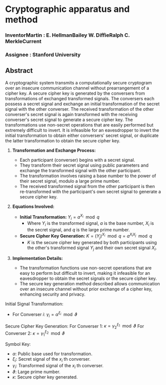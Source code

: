 # Cryptographic apparatus and method

### InventorMartin : E. HellmanBailey W. DiffieRalph C. MerkleCurrent 
### Assignee :  Stanford  University

## Abstract
A cryptographic system transmits a computationally secure cryptogram over an insecure communication channel without prearrangement of a cipher key. A secure cipher key is generated by the conversers from transformations of exchanged transformed signals. The conversers each possess a secret signal and exchange an initial transformation of the secret signal with the other converser. The received transformation of the other converser's secret signal is again transformed with the receiving converser's secret signal to generate a secure cipher key. The transformations use non-secret operations that are easily performed but extremely difficult to invert. It is infeasible for an eavesdropper to invert the initial transformation to obtain either conversers' secret signal, or duplicate the latter transformation to obtain the secure cipher key.



1. **Transformation and Exchange Process:**
    - Each participant (converser) begins with a secret signal.
    - They transform their secret signal using public parameters and exchange the transformed signal with the other participant.
    - The transformation involves raising a base number to the power of their secret signal, modulo a large prime number.
    - The received transformed signal from the other participant is then re-transformed with the participant's own secret signal to generate a secure cipher key.

2. **Equations Involved:**
    - **Initial Transformation:** $Y_i = a^{X_i} \mod q$
      - Where $Y_i$ is the transformed signal, $a$ is the base number, $X_i$ is the secret signal, and $q$ is the large prime number.
    - **Secure Cipher Key Generation:** $K = (Y_j)^{X_i} \mod q = a^{X_i X_j} \mod q$
      - $K$ is the secure cipher key generated by both participants using the other's transformed signal $Y_j$ and their own secret signal $X_i$.

3. **Implementation Details:**
    - The transformation functions use non-secret operations that are easy to perform but difficult to invert, making it infeasible for an eavesdropper to obtain the secret signals or the secure cipher key.
    - The secure key generation method described allows communication over an insecure channel without prior exchange of a cipher key, enhancing security and privacy.


Initial Signal Transformation:
- For Converser $i$: $γ_i = α^{ξ_i} \mod ϑ$
  
Secure Cipher Key Generation:
For Converser 1:
$κ = γ_2^{ξ_1} \mod ϑ$
For Converser 2:
$κ = γ_1^{ξ_2} \mod ϑ$


Symbol Key:
- $α$: Public base used for transformation.
- $ξ_i$: Secret signal of the $x_i$ th converser.
- $γ_i$: Transformed signal of the $x_i$ th converser.
- $ϑ$: Large prime number.
- $κ$: Secure cipher key generated.


